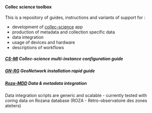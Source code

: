 #### Collec science toolbox

This is a repository of guides, instructions and variants of support for :

- development of [collec-science][] app
- production of metadata and collection specific data
- data integration
- usage of devices and hardware
- descriptions of workflows

##### [CS-MI](multi-instance_config.md) Collec-science multi-instance configuration guide
##### [GN-RG](gn_install_rapid-guide.md) GeoNetwork installation rapid guide
##### [Roza-MDD](https://github.com/zer0mode/CS-repo/tree/master/roza-MDD) Data & metadata integration
Data integration scripts are generic and scalable - currently tested with coring data on Rozana database (ROZA - Rétro-observatoire des zones ateliers)

[collec-science]: https://github.com/Irstea/collec/
